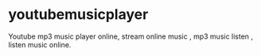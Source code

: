 # youtubemusicplayer
Youtube mp3 music player online,  stream online music , mp3 music listen , listen music online.

